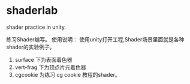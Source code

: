 shaderlab
=========

shader practice in unity.

练习Shader编写。
使用说明：
使用unity打开工程,Shader场景里面就是各种shader的实验例子。

1. surface 下为表面着色器
2. vert-frag 下为顶点片元着色器
3. cgcookie 为练习 cg cookie 教程的shader。 
